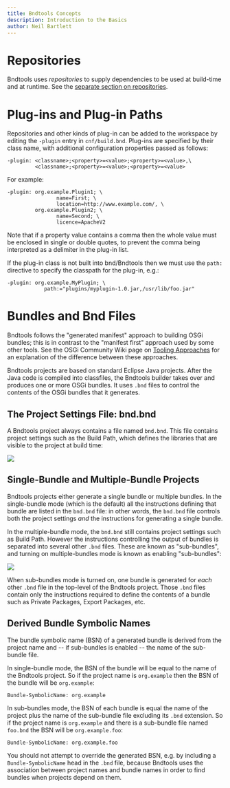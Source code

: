 ```yaml
---
title: Bndtools Concepts
description: Introduction to the Basics
author: Neil Bartlett
---
```


Repositories
============

Bndtools uses *repositories* to supply dependencies to be used at build-time and at runtime. See the [separate section on repositories](repositories.html).

Plug-ins and Plug-in Paths
==========================

Repositories and other kinds of plug-in can be added to the workspace by editing the `-plugin` entry in `cnf/build.bnd`. Plug-ins are specified by their class name, with additional configuration properties passed as follows:

    -plugin: <classname>;<property>=<value>;<property>=<value>,\
             <classname>;<property>=<value>;<property>=<value>

For example:

    -plugin: org.example.Plugin1; \
                    name=First; \
                    location=http://www.example.com/, \
             org.example.Plugin2; \
                    name=Second; \
                    licence=ApacheV2

Note that if a property value contains a comma then the whole value must be enclosed in single or double quotes, to prevent the comma being interpreted as a delimiter in the plug-in list.

If the plug-in class is not built into bnd/Bndtools then we must use the `path:` directive to specify the classpath for the plug-in, e.g.:

    -plugin: org.example.MyPlugin; \
                path:="plugins/myplugin-1.0.jar,/usr/lib/foo.jar"

Bundles and Bnd Files
=====================

Bndtools follows the "generated manifest" approach to building OSGi bundles; this is in contrast to the "manifest first" approach used by some other tools. See the OSGi Community Wiki page on [Tooling Approaches](http://wiki.osgi.org/wiki/Tooling_Approaches) for an explanation of the difference between these approaches.

Bndtools projects are based on standard Eclipse Java projects. After the Java code is compiled into classfiles, the Bndtools builder takes over and produces one or more OSGi bundles. It uses `.bnd` files to control the contents of the OSGi bundles that it generates.

The Project Settings File: bnd.bnd
----------------------------------

A Bndtools project always contains a file named `bnd.bnd`. This file contains project settings such as the Build Path, which defines the libraries that are visible to the project at build time:

![](/images/concepts/bundles01.png)

Single-Bundle and Multiple-Bundle Projects
------------------------------------------

Bndtools projects either generate a single bundle or multiple bundles. In the single-bundle mode (which is the default) all the instructions defining that bundle are listed in the `bnd.bnd` file: in other words, the `bnd.bnd` file controls both the project settings *and* the instructions for generating a single bundle.

In the multiple-bundle mode, the `bnd.bnd` still contains project settings such as Build Path. However the instructions controlling the output of bundles is separated into several other `.bnd` files. These are known as "sub-bundles", and turning on multiple-bundles mode is known as enabling "sub-bundles":

![](/images/concepts/bundles02.png)

When sub-bundles mode is turned on, one bundle is generated for *each* other `.bnd` file in the top-level of the Bndtools project. Those `.bnd` files contain only the instructions required to define the contents of a bundle such as Private Packages, Export Packages, etc.

Derived Bundle Symbolic Names
-----------------------------

The bundle symbolic name (BSN) of a generated bundle is derived from the project name and -- if sub-bundles is enabled -- the name of the sub-bundle file.

In single-bundle mode, the BSN of the bundle will be equal to the name of the Bndtools project. So if the project name is `org.example` then the BSN of the bundle will be `org.example`:

	Bundle-SymbolicName: org.example

In sub-bundles mode, the BSN of each bundle is equal the name of the project plus the name of the sub-bundle file excluding its `.bnd` extension. So if the project name is `org.example` and there is a sub-bundle file named `foo.bnd` the BSN will be `org.example.foo`:

	Bundle-SymbolicName: org.example.foo

You should not attempt to override the generated BSN, e.g. by including a `Bundle-SymbolicName` head in the `.bnd` file, because Bndtools uses the association between project names and bundle names in order to find bundles when projects depend on them.

